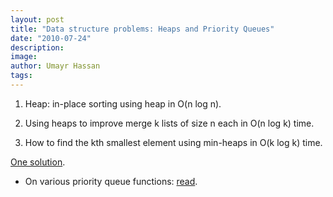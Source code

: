```yaml
---
layout: post
title: "Data structure problems: Heaps and Priority Queues"
date: "2010-07-24"
description:
image: 
author: Umayr Hassan
tags:
---
```


1. Heap: in-place sorting using heap in O(n log n).

2. Using heaps to improve merge k lists of size n each in O(n log k) time.

3. How to find the kth smallest element using min-heaps in O(k log k) time.

[One solution](http://discuss.joelonsoftware.com/default.asp?interview.11.593253.5).

- On various priority queue functions: [read](http://www.utdallas.edu/~ravip/cs3345/slidesweb/node5.html).
